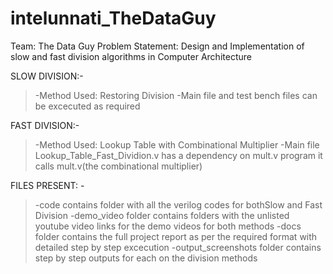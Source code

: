 # intelunnati_TheDataGuy
Team: The Data Guy
Problem Statement: Design and Implementation of slow and fast division algorithms in Computer Architecture

SLOW DIVISION:-
>-Method Used: Restoring Division
>-Main file and test bench files can be excecuted as required


FAST DIVISION:-
>-Method Used: Lookup Table with Combinational Multiplier
>-Main file Lookup_Table_Fast_Dividion.v has a dependency on mult.v program it calls mult.v(the combinational multiplier)

FILES PRESENT: -
>-code contains folder with all the verilog codes for bothSlow and Fast Division
>-demo_video folder contains folders with the unlisted youtube video links for the demo videos for both methods
>-docs folder contains the full project report as per the required format with detailed step by step excecution
>-output_screenshots folder contains step by step outputs for each on the division methods
